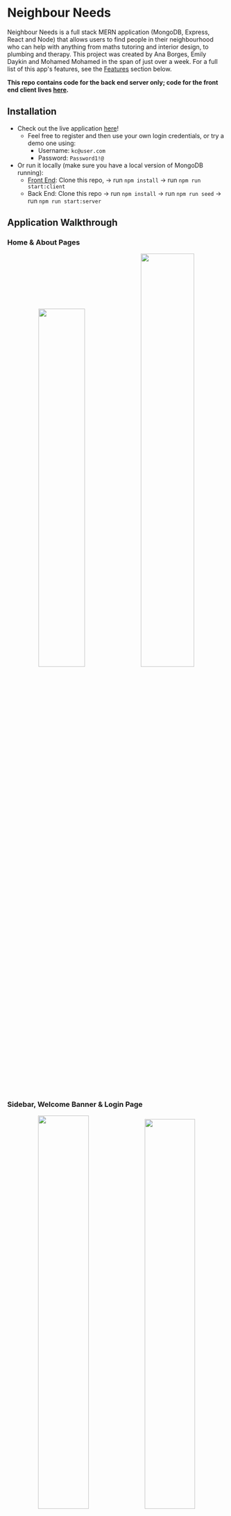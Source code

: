 # Neighbour Needs
Neighbour Needs is a full stack MERN application (MongoDB, Express, React and Node) that allows users to find people in their neighbourhood who can help with anything from maths tutoring and interior design, to plumbing and therapy. This project was created by Ana Borges, Emily Daykin and Mohamed Mohamed in the span of just over a week. For a full list of this app's features, see the [Features](#features) section below.

**This repo contains code for the back end server only; code for the front end client lives [here](https://github.com/emilydaykin/Neighbour-Needs-Client).**

## Installation
- Check out the live application [here](https://neighbour-needs.netlify.app/)!
  - Feel free to register and then use your own login credentials, or try a demo one using:
    - Username: `kc@user.com`
    - Password: `Password1!@`
- Or run it locally (make sure you have a local version of MongoDB running):
  - [Front End](https://github.com/momoh66/ga-project3-client): Clone this repo, &#8594; run `npm install` &#8594; run `npm run start:client`
  - Back End: Clone this repo &#8594; run `npm install` &#8594; run `npm run seed` &#8594; run `npm run start:server` 

## Application Walkthrough
### Home & About Pages
<p align="center">
  <img src="./assets/home_page.png" width="46%"  />
  <img src="./assets/about_page.png" width="49.4%"  />
</p>

### Sidebar, Welcome Banner & Login Page
<p align="center">
  <img src="./assets/login_sidebar.png" width="48.2%"  />
  <img src="./assets/sidebar_welcome.png" width="48%"  />
</p>

### Feed & Profiles Page
<p align="center">
  <img src="./assets/feed_profiles_page.png" width="90%"  />
</p>

### Creating a New Post
<p align="center">
  <img src="./assets/create_new_post.png" width="90%"  />
</p>

### Neighbourhoods & Services Pages
<p align="center">
  <img src="./assets/neighbourhoods_page.png" width="48%"  />
  <img src="./assets/services_page.png" width="48.1%"  />
</p>

### Individual and Filtered Profile Pages
<p align="center">
  <img src="./assets/single_profile.png" width="37%"  />
  <img src="./assets/services_filter_page.png" width="49.5%"  />
</p>

### Responsive Design
<p align="center">
  <img src="./assets/responsiveness_feed_profiles.png" width="30%"  />
  <img src="./assets/responsiveness_single_profile.png" width="29%"  />
  <img src="./assets/responsiveness_register.png" width="36%"  />
</p>

## Tech Stack
### Front End
- React Framework (Single Page Application)
- API Handling: Axios
- Pure CSS with Sass
- React-Router-Dom

### Back End
- Server: Node.js & Express
- Database: MongoDB & Mongoose
- Safeguarding from injection attacks: Express Mongo Sanitize
- Password Encryption: Bcrypt
- Authentication: JSON Web Token (JWT)

### Collaboration & Development
- Git, GitHub
- Trello for project management
- Postman for API testing
- Excalidraw for wireframing
- Npm
- Deployment:
  - Front End: Netlify
  - Back End: ~~Heroku~~ Render (& Mongo Atlas)

## Features
- Display of all profiles, and routing to an individual profile page with more information and a comments area when clicked on
- Real time searching through all profiles by name, location, or service offered
- Minimalist top navbar with a more detailed slide-in-out sidebar
- Log In and Register functionality
- Once logged in:
  - A user icon appears in the navbar, as well as a personalised welcome banner, which redirects to the user's profile page
  - The user can create a post
  - The user can leave a comment on any profile
  - Only the same user who commented/posted can remove their comment and post, no one else's
- Filtering through service type or location via their respective pages

## Architecture:
- Front End: 
  - React Components to compartmentalise code
  - React Hooks for state management and handling side effects
  - Scss stylesheets per react component
  - Single Page Application (`react-router-dom`) using `Link`, `useNavigate`, `useLocation` and `useParams`
- Back End:
  - All security checks (user access credentials) done in the back end:
    - Email validation (correct format and uniqueness)
    - Password validation (encryption and strength: minimum of 8 characters, at least one lowercase & uppercase letter and number)
    - Obscuring the password response from the front end
    - Login credentials expire after 6 hours
  - Secure routing middelware to verify logged in users, same users (only that same user can delete their comment for example) and admin users
  - Error handling middleware to assist with debugging
  - 3 interlinked schema models in MongoDB for profiles, comments and posts
  - Data seeding of 25 user profiles, 15 comments and 3 posts.

## Featured Code Snippets
### Front End
#### New post pop-up (only when authenticated) using css `position: absolute`. User can also delete their posts only`.
```
const [createPostPopup, setCreatePostPopup] = useState(false);
const [newPostData, setNewPostData] = useState({
  text: '',
  service: '',
  urgency: ''
});

const createPostClicked = () => setCreatePostPopup(!createPostPopup);

function handlePostInputChange(e) {
  setNewPostData({ ...newPostData, [e.target.name]: e.target.value });
}
async function handleSubmitPost(e) {
  e.preventDefault();
  await createPost(newPostData);
  setNewPostData({ text: '', service: '', urgency: '' });
  setCreatePostPopup(!createPostPopup);
  getPostData();
}

async function handleDeletePost(postId) {
  await deletePost(postId);
  getPostData();
}
```

### Back End
#### Secure Route middleware to verify authentication and access rights
```
import jwt from 'jsonwebtoken';
import Profile from '../models/profile.js';
import { secret } from '../config/environment.js';

const secureRoute = async (req, res, next) => {
  try {
    const authToken = req.headers.authorization;
    if (!authToken || !authToken.startsWith('Bearer')) {
      return res
        .status(401)
        .send({ message: 'Unauthorised. Auth Token incorrect or does not exist' });
    } else {
      const token = authToken.replace('Bearer ', '');
      jwt.verify(token, secret, async (err, data) => {
        if (err) {
          return res.status(400).json({ message: "Unauthorised. JWT can't verify." });
        } else {
          const user = await Profile.findById(data.profileId);
          if (!user) {
            return res.status(401).json({ message: 'Unauthorised. User not in database' });
          } else {
            req.currentUser = user;
            next();
          }
        }
      });
    }
  } catch (err) {
    return res.status(401).send({ message: 'Unauthorised' });
  }
};

export default secureRoute;

```
#### Interlinked profile and comments model schema
```
export const commentSchema = new mongoose.Schema(
  {
    text: { type: String, required: true, maxLength: 300 },
    rating: { type: Number, required: true, min: 1, max: 5 },
    createdById: {
      type: mongoose.Schema.ObjectId,
      ref: 'Profile',
      required: true
    },
    createdByName: {
      type: String
    },
    createdBySurname: {
      type: String
    }
  },
  { timestamps: true }
);

const profileSchema = new mongoose.Schema({
  firstName: { type: String, required: [true, 'First name required'] },
  surname: { type: String, required: [true, 'Surname required'] },
  email: {
    type: String,
    required: [true, 'Email required'],
    unique: true,
    validate: (email) => emailRegex.test(email)
  },
  password: {
    type: String,
    required: [true, 'Password required'],
    minlength: [8, 'Password must be a minimum of 8 characters'],
    validate: (password) => passwordRegex.test(password)
  },
  isHelper: { type: Boolean },
  averageRating: { type: String },
  services: { type: Array },
  bio: { type: String },
  city: { type: String, required: [true, 'City required'] },
  region: { type: String, required: [true, 'Region required'] },
  imageProfile: { type: String },
  imageService: { type: String },
  comments: [commentSchema],
  posts: { type: Array },
  isAdmin: { type: Boolean }
});
```

## Future Improvements & Bugs
If we'd had more time as a group, we would've loved to implement an edit profile function (where a user can edit their own profile, become a helper, add a bio etc), as well as messaging functionality where users can reach out to helpers to arrange appointments and request more information. One unsolved problem we had was registered a new user a helper: when a new user registers and fills out the services they can help out with, they don't get saved to the database as a helper.